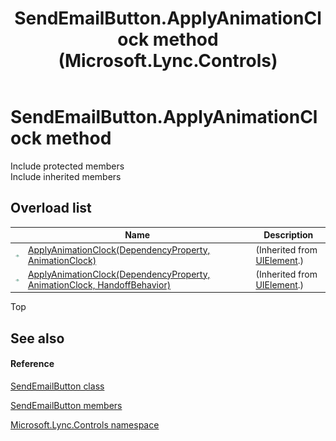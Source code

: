 ﻿---
title: SendEmailButton.ApplyAnimationClock method  (Microsoft.Lync.Controls)
TOCTitle: 'ApplyAnimationClock method '
ms:assetid: Overload:Microsoft.Lync.Controls.SendEmailButton.ApplyAnimationClock_DI_3_UC_OCS14MrefLyncWPF
ms:mtpsurl: https://msdn.microsoft.com/en-us/library/microsoft.lync.controls.sendemailbutton.applyanimationclock_di_3_uc_ocs14mreflyncwpf(v=office.15)
ms:contentKeyID: 48597563
ms.date: 07/28/2014
mtps_version: v=office.15
f1_keywords:
- Microsoft.Lync.Controls.SendEmailButton.ApplyAnimationClock
dev_langs:
- CSharp
- JScript
- VB
- other
---

# SendEmailButton.ApplyAnimationClock method

Include protected members  
Include inherited members  

## Overload list

<table>
<thead>
<tr class="header">
<th> </th>
<th>Name</th>
<th>Description</th>
</tr>
</thead>
<tbody>
<tr class="odd">
<td><img src="images/Hh347903.pubmethod(Office.15).gif" title="Public method" alt="Public method" /></td>
<td><a href="http://msdn2.microsoft.com/en-us/library/ms598901">ApplyAnimationClock(DependencyProperty, AnimationClock)</a></td>
<td>(Inherited from <a href="http://msdn2.microsoft.com/en-us/library/ms590078">UIElement</a>.)</td>
</tr>
<tr class="even">
<td><img src="images/Hh347903.pubmethod(Office.15).gif" title="Public method" alt="Public method" /></td>
<td><a href="http://msdn2.microsoft.com/en-us/library/ms598902">ApplyAnimationClock(DependencyProperty, AnimationClock, HandoffBehavior)</a></td>
<td>(Inherited from <a href="http://msdn2.microsoft.com/en-us/library/ms590078">UIElement</a>.)</td>
</tr>
</tbody>
</table>


Top

## See also

#### Reference

[SendEmailButton class](sendemailbutton-class-microsoft-lync-controls_1.md)

[SendEmailButton members](sendemailbutton-members-microsoft-lync-controls_1.md)

[Microsoft.Lync.Controls namespace](microsoft-lync-controls-namespace_1.md)

